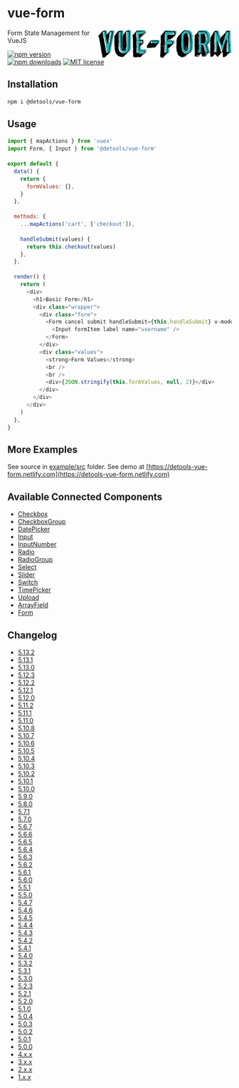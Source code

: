 # vue-form

<img align="right" src="twitter_header_photo_1.png" />

Form State Management for VueJS

[![npm version](http://img.shields.io/npm/v/@detools/vue-form.svg?style=flat)](https://npmjs.org/package/@detools/vue-form 'View this project on npm')
[![npm downloads](https://img.shields.io/npm/dm/@detools/vue-form.svg)](https://npmjs.org/package/@detools/vue-form 'View this project on npm')
[![MIT license](http://img.shields.io/badge/license-MIT-brightgreen.svg)](http://opensource.org/licenses/MIT)

## Installation

```bash
npm i @detools/vue-form
```

## Usage

```js
import { mapActions } from 'vuex'
import Form, { Input } from '@detools/vue-form'

export default {
  data() {
    return {
      formValues: {},
    }
  },

  methods: {
    ...mapActions('cart', ['checkout']),

    handleSubmit(values) {
      return this.checkout(values)
    },
  },

  render() {
    return (
      <div>
        <h1>Basic Form</h1>
        <div class="wrapper">
          <div class="form">
            <Form cancel submit handleSubmit={this.handleSubmit} v-model={this.formValues}>
              <Input formItem label name="username" />
            </Form>
          </div>
          <div class="values">
            <strong>Form Values</strong>
            <br />
            <br />
            <div>{JSON.stringify(this.formValues, null, 2)}</div>
          </div>
        </div>
      </div>
    )
  },
}
```

## More Examples

See source in [example/src](/example/src) folder.
See demo at [https://detools-vue-form.netlify.com](https://detools-vue-form.netlify.com)

## Available Connected Components

- [Checkbox](/VueForm/components/ConnectedCheckbox.js)
- [CheckboxGroup](/VueForm/components/ConnectedCheckboxGroup.js)
- [DatePicker](/VueForm/components/ConnectedDatePicker.js)
- [Input](/VueForm/components/ConnectedInput.js)
- [InputNumber](/VueForm/components/ConnectedInputNumber.js)
- [Radio](/VueForm/components/ConnectedRadio.js)
- [RadioGroup](/VueForm/components/ConnectedRadioGroup.js)
- [Select](/VueForm/components/ConnectedSelect.js)
- [Slider](/VueForm/components/ConnectedSlider.js)
- [Switch](/VueForm/components/ConnectedSwitch.js)
- [TimePicker](/VueForm/components/ConnectedTimePicker.js)
- [Upload](/VueForm/components/ConnectedUpload.js)
- [ArrayField](/VueForm/components/ConnectedArrayField.js)
- [Form](/VueForm/components/Form/Form.vue)

## Changelog

- [5.13.2](/CHANGELOG.md#5132)
- [5.13.1](/CHANGELOG.md#5131)
- [5.13.0](/CHANGELOG.md#5130)
- [5.12.3](/CHANGELOG.md#5123)
- [5.12.2](/CHANGELOG.md#5122)
- [5.12.1](/CHANGELOG.md#5121)
- [5.12.0](/CHANGELOG.md#5120)
- [5.11.2](/CHANGELOG.md#5112)
- [5.11.1](/CHANGELOG.md#5111)
- [5.11.0](/CHANGELOG.md#5110)
- [5.10.8](/CHANGELOG.md#5108)
- [5.10.7](/CHANGELOG.md#5107)
- [5.10.6](/CHANGELOG.md#5106)
- [5.10.5](/CHANGELOG.md#5105)
- [5.10.4](/CHANGELOG.md#5104)
- [5.10.3](/CHANGELOG.md#5103)
- [5.10.2](/CHANGELOG.md#5102)
- [5.10.1](/CHANGELOG.md#5101)
- [5.10.0](/CHANGELOG.md#5100)
- [5.9.0](/CHANGELOG.md#590)
- [5.8.0](/CHANGELOG.md#580)
- [5.7.1](/CHANGELOG.md#571)
- [5.7.0](/CHANGELOG.md#570)
- [5.6.7](/CHANGELOG.md#567)
- [5.6.6](/CHANGELOG.md#566)
- [5.6.5](/CHANGELOG.md#565)
- [5.6.4](/CHANGELOG.md#564)
- [5.6.3](/CHANGELOG.md#563)
- [5.6.2](/CHANGELOG.md#562)
- [5.6.1](/CHANGELOG.md#561)
- [5.6.0](/CHANGELOG.md#560)
- [5.5.1](/CHANGELOG.md#551)
- [5.5.0](/CHANGELOG.md#550)
- [5.4.7](/CHANGELOG.md#547)
- [5.4.6](/CHANGELOG.md#546)
- [5.4.5](/CHANGELOG.md#545)
- [5.4.4](/CHANGELOG.md#544)
- [5.4.3](/CHANGELOG.md#543)
- [5.4.2](/CHANGELOG.md#542)
- [5.4.1](/CHANGELOG.md#541)
- [5.4.0](/CHANGELOG.md#540)
- [5.3.2](/CHANGELOG.md#532)
- [5.3.1](/CHANGELOG.md#531)
- [5.3.0](/CHANGELOG.md#530)
- [5.2.3](/CHANGELOG.md#522)
- [5.2.1](/CHANGELOG.md#521)
- [5.2.0](/CHANGELOG.md#520)
- [5.1.0](/CHANGELOG.md#510)
- [5.0.4](/CHANGELOG.md#504)
- [5.0.3](/CHANGELOG.md#503)
- [5.0.2](/CHANGELOG.md#502)
- [5.0.1](/CHANGELOG.md#501)
- [5.0.0](/CHANGELOG.md#500)
- [4.x.x](/CHANGELOG.md#4140)
- [3.x.x](/CHANGELOG.md#3619)
- [2.x.x](/CHANGELOG.md#278)
- [1.x.x](/CHANGELOG.md#150)
